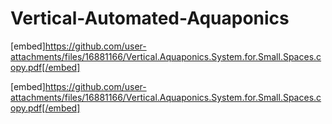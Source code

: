 # Vertical-Automated-Aquaponics

[embed]https://github.com/user-attachments/files/16881166/Vertical.Aquaponics.System.for.Small.Spaces.copy.pdf[/embed]


[embed]https://github.com/user-attachments/files/16881166/Vertical.Aquaponics.System.for.Small.Spaces.copy.pdf[/embed]

<object data="https://github.com/user-attachments/files/16881166/Vertical.Aquaponics.System.for.Small.Spaces.copy.pdf" width="1000" height="1000" type='application/pdf'></object>

